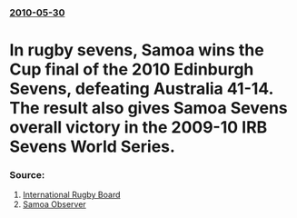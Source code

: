 ### [2010-05-30](/news/2010/05/30/index.md)

# In rugby sevens, Samoa wins the Cup final of the 2010 Edinburgh Sevens, defeating Australia 41-14. The result also gives Samoa Sevens overall victory in the 2009-10 IRB Sevens World Series. 




### Source:

1. [International Rugby Board](http://www.irb.com/irbsevens/edition=10/news/newsid=2037818.html#samoa+edinburgh+sevens+world+series)
2. [Samoa Observer](http://pidp.eastwestcenter.org/pireport/2010/June/06-01-01.htm)
